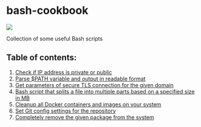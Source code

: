 # bash-cookbook 
![](https://i.imgur.com/1cl8FAf.png)

Collection of some useful Bash scripts

## Table of contents:
1. [Check if IP address is private or public](../../tree/check-ip-type)
2. [Parse $PATH variable and output in readable format](../../tree/parse-path)
3. [Get parameters of secure TLS connection for the given domain](../../tree/tls-info)
4. [Bash script that splits a file into multiple parts based on a specified size in MB](../../tree/split-file)
5. [Cleanup all Docker containers and images on your system](../../tree/docker-cleanup)
6. [Set Git config settings for the repository](../../tree/git-account-switcher)
7. [Completely remove the given package from the system](../../tree/remove-package)
